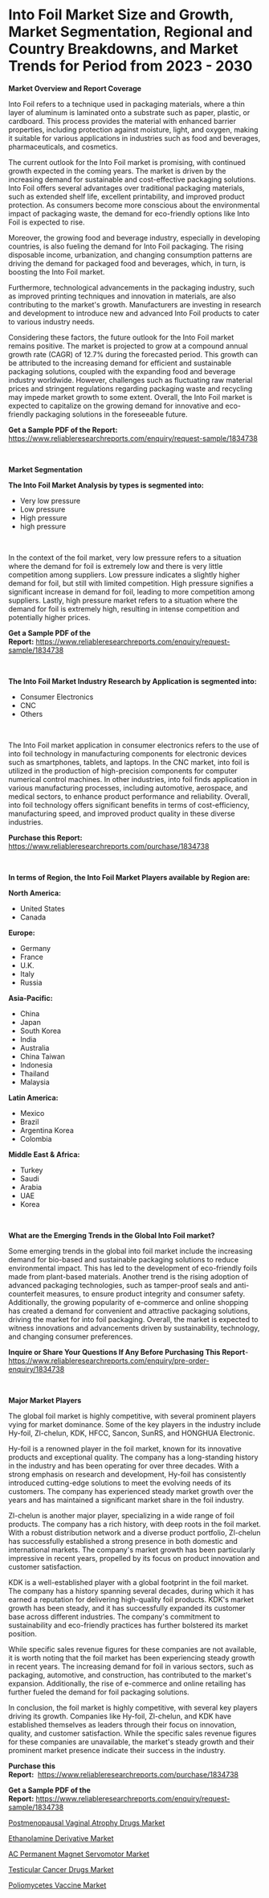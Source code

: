 <p><h1>Into Foil Market Size and Growth, Market Segmentation, Regional and Country Breakdowns, and Market Trends for Period from 2023 -  2030</h1></p><p><strong>Market Overview and Report Coverage</strong></p>
<p><p>Into Foil refers to a technique used in packaging materials, where a thin layer of aluminum is laminated onto a substrate such as paper, plastic, or cardboard. This process provides the material with enhanced barrier properties, including protection against moisture, light, and oxygen, making it suitable for various applications in industries such as food and beverages, pharmaceuticals, and cosmetics.</p><p>The current outlook for the Into Foil market is promising, with continued growth expected in the coming years. The market is driven by the increasing demand for sustainable and cost-effective packaging solutions. Into Foil offers several advantages over traditional packaging materials, such as extended shelf life, excellent printability, and improved product protection. As consumers become more conscious about the environmental impact of packaging waste, the demand for eco-friendly options like Into Foil is expected to rise.</p><p>Moreover, the growing food and beverage industry, especially in developing countries, is also fueling the demand for Into Foil packaging. The rising disposable income, urbanization, and changing consumption patterns are driving the demand for packaged food and beverages, which, in turn, is boosting the Into Foil market.</p><p>Furthermore, technological advancements in the packaging industry, such as improved printing techniques and innovation in materials, are also contributing to the market's growth. Manufacturers are investing in research and development to introduce new and advanced Into Foil products to cater to various industry needs.</p><p>Considering these factors, the future outlook for the Into Foil market remains positive. The market is projected to grow at a compound annual growth rate (CAGR) of 12.7% during the forecasted period. This growth can be attributed to the increasing demand for efficient and sustainable packaging solutions, coupled with the expanding food and beverage industry worldwide. However, challenges such as fluctuating raw material prices and stringent regulations regarding packaging waste and recycling may impede market growth to some extent. Overall, the Into Foil market is expected to capitalize on the growing demand for innovative and eco-friendly packaging solutions in the foreseeable future.</p></p>
<p><strong>Get a Sample PDF of the Report:</strong> <a href="https://www.reliableresearchreports.com/enquiry/request-sample/1834738">https://www.reliableresearchreports.com/enquiry/request-sample/1834738</a></p>
<p>&nbsp;</p>
<p><strong>Market Segmentation</strong></p>
<p><strong>The Into Foil Market Analysis by types is segmented into:</strong></p>
<p><ul><li>Very low pressure</li><li>Low pressure</li><li>High pressure</li><li>high pressure</li></ul></p>
<p>&nbsp;</p>
<p><p>In the context of the foil market, very low pressure refers to a situation where the demand for foil is extremely low and there is very little competition among suppliers. Low pressure indicates a slightly higher demand for foil, but still with limited competition. High pressure signifies a significant increase in demand for foil, leading to more competition among suppliers. Lastly, high pressure market refers to a situation where the demand for foil is extremely high, resulting in intense competition and potentially higher prices.</p></p>
<p><strong>Get a Sample PDF of the Report:</strong>&nbsp;<a href="https://www.reliableresearchreports.com/enquiry/request-sample/1834738">https://www.reliableresearchreports.com/enquiry/request-sample/1834738</a></p>
<p>&nbsp;</p>
<p><strong>The Into Foil Market Industry Research by Application is segmented into:</strong></p>
<p><ul><li>Consumer Electronics</li><li>CNC</li><li>Others</li></ul></p>
<p>&nbsp;</p>
<p><p>The Into Foil market application in consumer electronics refers to the use of into foil technology in manufacturing components for electronic devices such as smartphones, tablets, and laptops. In the CNC market, into foil is utilized in the production of high-precision components for computer numerical control machines. In other industries, into foil finds application in various manufacturing processes, including automotive, aerospace, and medical sectors, to enhance product performance and reliability. Overall, into foil technology offers significant benefits in terms of cost-efficiency, manufacturing speed, and improved product quality in these diverse industries.</p></p>
<p><strong>Purchase this Report:</strong>&nbsp; <a href="https://www.reliableresearchreports.com/purchase/1834738">https://www.reliableresearchreports.com/purchase/1834738</a></p>
<p>&nbsp;</p>
<p><strong>In terms of Region, the Into Foil Market Players available by Region are:</strong></p>
<p>
    <p> <strong> North America: </strong>
        <ul>
            <li>United States</li>
            <li>Canada</li>
        </ul>
        </p> 
    <p> <strong> Europe: </strong>
        <ul>
            <li>Germany</li>
            <li>France</li>
            <li>U.K.</li>
            <li>Italy</li>
            <li>Russia</li>
        </ul>
        </p> 
    <p> <strong> Asia-Pacific: </strong>
        <ul>
            <li>China</li>
            <li>Japan</li>
            <li>South Korea</li>
            <li>India</li>
            <li>Australia</li>
            <li>China Taiwan</li>
            <li>Indonesia</li>
            <li>Thailand</li>
            <li>Malaysia</li>
        </ul>
        </p> 
    <p> <strong> Latin America: </strong>
        <ul>
            <li>Mexico</li>
            <li>Brazil</li>
            <li>Argentina Korea</li>
            <li>Colombia</li>
        </ul>
        </p> 
    <p> <strong> Middle East & Africa: </strong>
        <ul>
            <li>Turkey</li>
            <li>Saudi</li>
            <li>Arabia</li>
            <li>UAE</li>
            <li>Korea</li>
        </ul>
    </p>
    </p>
<p>&nbsp;</p>
<p><strong>What are the Emerging Trends in the Global Into Foil market?</strong></p>
<p><p>Some emerging trends in the global into foil market include the increasing demand for bio-based and sustainable packaging solutions to reduce environmental impact. This has led to the development of eco-friendly foils made from plant-based materials. Another trend is the rising adoption of advanced packaging technologies, such as tamper-proof seals and anti-counterfeit measures, to ensure product integrity and consumer safety. Additionally, the growing popularity of e-commerce and online shopping has created a demand for convenient and attractive packaging solutions, driving the market for into foil packaging. Overall, the market is expected to witness innovations and advancements driven by sustainability, technology, and changing consumer preferences.</p></p>
<p><strong>Inquire or Share Your Questions If Any Before Purchasing This Report</strong>- <a href="https://www.reliableresearchreports.com/enquiry/pre-order-enquiry/1834738">https://www.reliableresearchreports.com/enquiry/pre-order-enquiry/1834738</a></p>
<p>&nbsp;</p>
<p><strong>Major Market Players</strong></p>
<p><p>The global foil market is highly competitive, with several prominent players vying for market dominance. Some of the key players in the industry include Hy-foil, Zl-chelun, KDK, HFCC, Sancon, SunRS, and HONGHUA Electronic.</p><p>Hy-foil is a renowned player in the foil market, known for its innovative products and exceptional quality. The company has a long-standing history in the industry and has been operating for over three decades. With a strong emphasis on research and development, Hy-foil has consistently introduced cutting-edge solutions to meet the evolving needs of its customers. The company has experienced steady market growth over the years and has maintained a significant market share in the foil industry.</p><p>Zl-chelun is another major player, specializing in a wide range of foil products. The company has a rich history, with deep roots in the foil market. With a robust distribution network and a diverse product portfolio, Zl-chelun has successfully established a strong presence in both domestic and international markets. The company's market growth has been particularly impressive in recent years, propelled by its focus on product innovation and customer satisfaction.</p><p>KDK is a well-established player with a global footprint in the foil market. The company has a history spanning several decades, during which it has earned a reputation for delivering high-quality foil products. KDK's market growth has been steady, and it has successfully expanded its customer base across different industries. The company's commitment to sustainability and eco-friendly practices has further bolstered its market position.</p><p>While specific sales revenue figures for these companies are not available, it is worth noting that the foil market has been experiencing steady growth in recent years. The increasing demand for foil in various sectors, such as packaging, automotive, and construction, has contributed to the market's expansion. Additionally, the rise of e-commerce and online retailing has further fueled the demand for foil packaging solutions.</p><p>In conclusion, the foil market is highly competitive, with several key players driving its growth. Companies like Hy-foil, Zl-chelun, and KDK have established themselves as leaders through their focus on innovation, quality, and customer satisfaction. While the specific sales revenue figures for these companies are unavailable, the market's steady growth and their prominent market presence indicate their success in the industry.</p></p>
<p><strong>Purchase this Report:</strong>&nbsp;&nbsp;<a href="https://www.reliableresearchreports.com/purchase/1834738">https://www.reliableresearchreports.com/purchase/1834738</a></p>
<p></p>
<p><strong>Get a Sample PDF of the Report:</strong>&nbsp;<a href="https://www.reliableresearchreports.com/enquiry/request-sample/1834738">https://www.reliableresearchreports.com/enquiry/request-sample/1834738</a></p>
<p><p><a href="https://github.com/luckyshygirl/Market-Research-Report-List-1/blob/main/postmenopausal-vaginal-atrophy-drugs-market.md">Postmenopausal Vaginal Atrophy Drugs Market</a></p><p><a href="https://www.linkedin.com/pulse/ethanolamine-derivative-market-size-growth-forecast-from/">Ethanolamine Derivative Market</a></p><p><a href="https://medium.com/@jaremington56468/ac-permanent-magnet-servomotor-market-the-key-to-successful-business-strategy-forecast-till-2030-c2a0b0a41d07">AC Permanent Magnet Servomotor Market</a></p><p><a href="https://www.linkedin.com/pulse/decoding-testicular-cancer-drugs-market-deep-dive-latest/">Testicular Cancer Drugs Market</a></p><p><a href="https://github.com/vimar16th/Market-Research-Report-List-1/blob/main/poliomycetes-vaccine-market.md">Poliomycetes Vaccine Market</a></p></p>